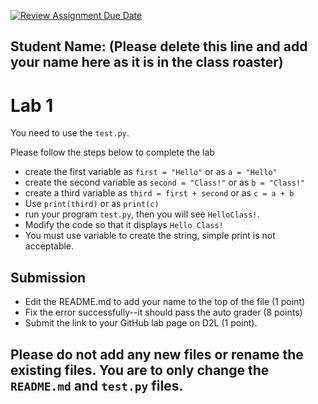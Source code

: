 [![Review Assignment Due Date](https://classroom.github.com/assets/deadline-readme-button-24ddc0f5d75046c5622901739e7c5dd533143b0c8e959d652212380cedb1ea36.svg)](https://classroom.github.com/a/ATh9lG3W)
## Student Name: (Please delete this line and add your name here as it is in the class roaster)
# Lab 1

You need to use the `test.py`.

Please follow the steps below to complete the lab

- create the first variable as `first = "Hello"` or as `a = "Hello"`
- create the second variable as `second = "Class!"` or as `b = "Class!"`
- create a third variable as `third = first + second` or as `c = a + b`
- Use `print(third)` or as `print(c)` 
- run your program `test.py`, then you will see `HelloClass!`.
- Modify the code so that it displays `Hello Class!`
- You must use variable to create the string, simple print is not acceptable. 

## Submission

- Edit the README.md to add your name to the top of the file (1 point)
- Fix the error successfully--it should pass the auto grader (8 points)
- Submit the link to your GitHub lab page on D2L (1 point). 

## Please do not add any new files or rename the existing files. You are to only change the `README.md` and `test.py` files.
